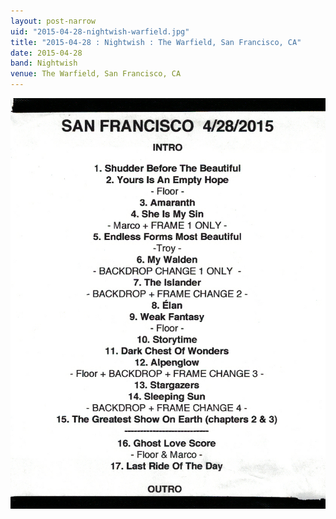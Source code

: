 ```yaml
---
layout: post-narrow
uid: "2015-04-28-nightwish-warfield.jpg"
title: "2015-04-28 : Nightwish : The Warfield, San Francisco, CA"
date: 2015-04-28
band: Nightwish
venue: The Warfield, San Francisco, CA
---
```


<div class="showcase">
  <img src="/img/2015/04/20150428-Nightwish-Warfield.jpg" alt="2015-04-28-nightwish-warfield.jpg">
</div>
